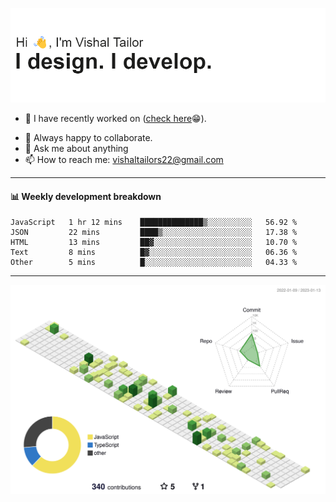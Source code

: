 ![Hi, I'm Vishal Tailor. I design. I develop.](https://github.com/vishaltailors/vishaltailors/blob/main/header.png?raw=true)

- 🔭 I have recently worked on ([check here](https://vishaltailor.com)😁).
<!-- - 🎦 Currently watching: JavaScript: The Hard Parts By Will Sentance. -->
- 👯 Always happy to collaborate.
- 💬 Ask me about anything
- 📫 How to reach me: <a href="mailto:vishaltailors22@gmail.com">vishaltailors22@gmail.com</a>

<hr /> 
<h4>📊 Weekly development breakdown</h4>
<!--START_SECTION:waka-->

```text
JavaScript   1 hr 12 mins    ██████████████▒░░░░░░░░░░   56.92 %
JSON         22 mins         ████▒░░░░░░░░░░░░░░░░░░░░   17.38 %
HTML         13 mins         ██▓░░░░░░░░░░░░░░░░░░░░░░   10.70 %
Text         8 mins          █▓░░░░░░░░░░░░░░░░░░░░░░░   06.36 %
Other        5 mins          █░░░░░░░░░░░░░░░░░░░░░░░░   04.33 %
```

<!--END_SECTION:waka-->
<hr /> 

![](./profile-3d-contrib/profile-green-animate.svg)
